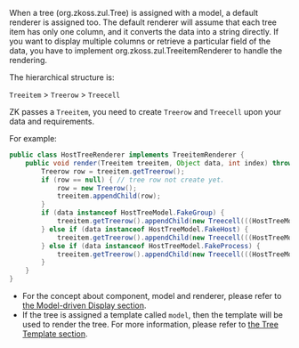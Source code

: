 When a tree (<javadoc>org.zkoss.zul.Tree</javadoc>) is assigned with a
model, a default renderer is assigned too. The default renderer will
assume that each tree item has only one column, and it converts the data
into a string directly. If you want to display multiple columns or
retrieve a particular field of the data, you have to implement
<javadoc type="interface">org.zkoss.zul.TreeitemRenderer</javadoc> to
handle the rendering.

The hierarchical structure is:

`Treeitem` > `Treerow` > `Treecell`

ZK passes a `Treeitem`, you need to create `Treerow` and `Treecell` upon your data and requirements.

For example:

```java
public class HostTreeRenderer implements TreeitemRenderer {
    public void render(Treeitem treeitem, Object data, int index) throws Exception {
        Treerow row = treeitem.getTreerow();
        if (row == null) { // tree row not create yet.
            row = new Treerow();
            treeitem.appendChild(row);
        }
        if (data instanceof HostTreeModel.FakeGroup) {
            treeitem.getTreerow().appendChild(new Treecell(((HostTreeModel.FakeGroup)data).getName()));
        } else if (data instanceof HostTreeModel.FakeHost) {
            treeitem.getTreerow().appendChild(new Treecell(((HostTreeModel.FakeHost)data).getName()));
        } else if (data instanceof HostTreeModel.FakeProcess) {
            treeitem.getTreerow().appendChild(new Treecell(((HostTreeModel.FakeProcess)data).getName()));
        }
    }
}
```

* For the concept about component, model and renderer, please refer
    to [the Model-driven Display section]({{site.baseurl}}/zk_dev_ref/mvc/list_model#Model-driven_Display).
* If the tree is assigned a template called `model`, then the
    template will be used to render the tree. For more information,
    please refer to [the Tree Template section]({{site.baseurl}}/zk_dev_ref/mvc/template/tree_template).
